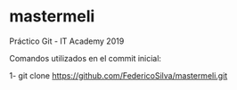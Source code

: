 # mastermeli
Práctico Git - IT Academy 2019


Comandos utilizados en el commit inicial:

1- git clone https://github.com/FedericoSilva/mastermeli.git
